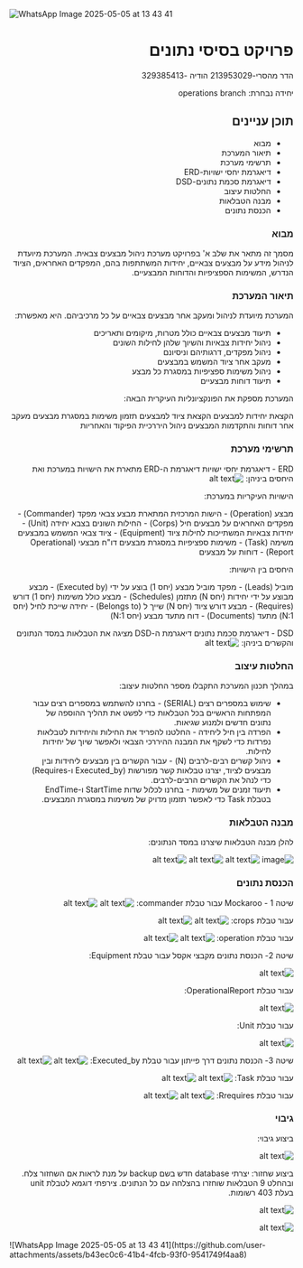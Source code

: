 ![WhatsApp Image 2025-05-05 at 13 43 41](https://github.com/user-attachments/assets/954612dc-6fb7-47c4-adba-8e7b7aadb1de)<div dir="rtl">

# פרויקט בסיסי נתונים
הדר מהסרי-213953029
הודיה -329385413

יחידה נבחרת: operations branch
## תוכן עניינים
- מבוא
- תיאור המערכת
- תרשימי מערכת
- דיאגרמת יחסי ישויות-ERD 
- דיאגרמת סכמת נתונים-DSD
- החלטות עיצוב
- מבנה הטבלאות
- הכנסת נתונים


 
 ### מבוא
מסמך זה מתאר את שלב א' בפרויקט מערכת ניהול מבצעים צבאית. המערכת מיועדת לניהול מידע על מבצעים צבאיים, יחידות המשתתפות בהם, המפקדים האחראים, הציוד הנדרש, המשימות הספציפיות והדוחות המבצעיים.

 ### תיאור המערכת
המערכת מיועדת לניהול ומעקב אחר מבצעים צבאיים על כל מרכיביהם. היא מאפשרת:

- תיעוד מבצעים צבאיים כולל מטרות, מיקומים ותאריכים
- ניהול יחידות צבאיות והשיוך שלהן לחילות השונים
- ניהול מפקדים, דרגותיהם וניסיונם
- מעקב אחר ציוד המשמש במבצעים
- ניהול משימות ספציפיות במסגרת כל מבצע
- תיעוד דוחות מבצעיים

המערכת מספקת את הפונקציונליות העיקרית הבאה:

הקצאת יחידות למבצעים
הקצאת ציוד למבצעים
תזמון משימות במסגרת מבצעים
מעקב אחר דוחות והתקדמות המבצעים
ניהול היררכיית הפיקוד והאחריות

 ### תרשימי מערכת
ERD - דיאגרמת יחסי ישויות
דיאגרמת ה-ERD מתארת את הישויות במערכת ואת היחסים ביניהן:
![alt text](image-9.png)

הישויות העיקריות במערכת:

מבצע (Operation) - הישות המרכזית המתארת מבצע צבאי
מפקד (Commander) - מפקדים האחראים על מבצעים
חיל (Corps) - החילות השונים בצבא
יחידה (Unit) - יחידות צבאיות המשתייכות לחילות
ציוד (Equipment) - ציוד צבאי המשמש במבצעים
משימה (Task) - משימות ספציפיות במסגרת מבצעים
דו"ח מבצעי (Operational Report) - דוחות על מבצעים

היחסים בין הישויות:

מוביל (Leads) - מפקד מוביל מבצע (יחס 1)
בוצע על ידי (Executed by) - מבצע מבוצע על ידי יחידות (יחס N)
מתזמן (Schedules) - מבצע כולל משימות (יחס 1)
דורש (Requires) - מבצע דורש ציוד (יחס N)
שייך ל (Belongs to) - יחידה שייכת לחיל (יחס N:1)
מתעד (Documents) - דוח מתעד מבצע (יחס N:1)

DSD - דיאגרמת סכמת נתונים
דיאגרמת ה-DSD מציגה את הטבלאות במסד הנתונים והקשרים ביניהן:
![alt text](image-12.png)

### החלטות עיצוב
במהלך תכנון המערכת התקבלו מספר החלטות עיצוב:

- שימוש במספרים רצים (SERIAL) - בחרנו להשתמש במספרים רצים עבור המפתחות הראשיים בכל הטבלאות כדי לפשט את תהליך ההוספה של נתונים חדשים ולמנוע שגיאות.
- הפרדה בין חיל ליחידה - החלטנו להפריד את החילות והיחידות לטבלאות נפרדות כדי לשקף את המבנה ההיררכי הצבאי ולאפשר שיוך של יחידות לחילות.
- ניהול קשרים רבים-לרבים (N) - עבור הקשרים בין מבצעים ליחידות ובין מבצעים לציוד, יצרנו טבלאות קשר מפורשות (Executed_by ו-Requires) כדי לנהל את הקשרים הרבים-לרבים.
- תיעוד זמנים של משימות - בחרנו לכלול שדות StartTime ו-EndTime בטבלת Task כדי לאפשר תזמון מדויק של משימות במסגרת המבצעים.

### מבנה הטבלאות 
להלן מבנה הטבלאות שיצרנו במסד הנתונים:

![image](https://github.com/user-attachments/assets/d5dcb4e5-9688-4537-950b-2ccaa486fb1a)
![alt text](image-3.png)
![alt text](image-4.png)
![alt text](image-5.png)

### הכנסת נתונים
שיטה 1 - Mockaroo
עבור טבלת commander:
![alt text](image-6.png)
![alt text](commander2.png)

עבור טבלת crops:
![alt text](image-7.png)
![alt text](image-8.png)

עבור טבלת operation:
![alt text](operation1.png)
![alt text](operation2.png)



שיטה 2- הכנסת נתונים מקבצי אקסל
עבור טבלת Equipment:






![alt text](image-19.png)





עבור טבלת OperationalReport:





![alt text](image-20.png)






עבור טבלת Unit:







![alt text](image-21.png)



שיטה 3- הכנסת נתונים דרך פייתון
עבור טבלת Executed_by:
![alt text](image-13.png)
![alt text](image-14.png)

עבור טבלת Task:
![alt text](image-15.png)
![alt text](image-16.png)

עבור טבלת Rrequires:
![alt text](image-17.png)
![alt text](image-18.png)


### גיבוי

ביצוע גיבוי: 

![alt text](image-22.png)

ביצוע שחזור:
יצרתי database חדש בשם backup על מנת לראות אם השחזור צלח.
ובהחלט 9 הטבלאות שוחזרו בהצלחה עם כל הנתונים. צירפתי דוגמא לטבלת unit בעלת 403 רשומות.

![alt text](image-23.png)

![alt text](image-24.png)
</div>  ![WhatsApp Image 2025-05-05 at 13 43 41](https://github.com/user-attachments/assets/b43ec0c6-41b4-4fcb-93f0-9541749f4aa8)


  
